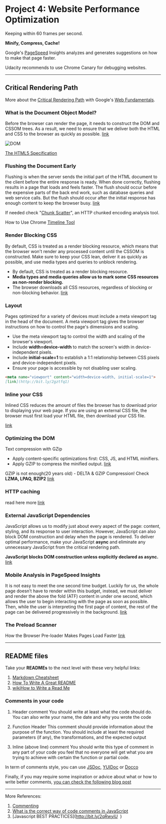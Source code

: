 # Project 4: Website Performance Optimization

Keeping within 60 frames per second.

**Minify, Compress, Cache!**

Google's [PageSpeed](https://developers.google.com/speed/pagespeed/insights) Insights analyzes and generates suggestions on how to make that page faster.

Udacity recommends to use Chrome Canary for debugging websites.

---

## Critical Rendering Path

More about the [Critical Rendering Path](https://developers.google.com/web/fundamentals/performance/critical-rendering-path/) with Google's [Web Fundamentals](https://developers.google.com/web/fundamentals/).

### What is the Document Object Model?

Before the browser can render the page, it needs to construct the DOM and CSSOM trees. As a result, we need to ensure that we deliver both the HTML and CSS to the browser as quickly as possible. [link](http://bit.ly/1NYSyvT)

![DOM](http://bit.ly/2of6NaT)

[The HTML5 Specification](https://www.w3.org/TR/html5/)

### Flushing the Document Early

Flushing is when the server sends the initial part of the HTML document to the client before the entire response is ready. When done correctly, flushing results in a page that loads and feels faster. The flush should occur before the expensive parts of the back end work, such as database queries and web service calls. But the flush should occur after the initial response has enough content to keep the browser busy. [link](http://bit.ly/2oTAalF)

If needed check "[Chunk Scatter](http://bit.ly/2nv88gF)", an HTTP chunked encoding analysis tool.

How to Use Chrome [Timeline Tool](http://bit.ly/2oPOYT5)

### Render Blocking CSS

By default, CSS is treated as a render blocking resource, which means that the browser won't render any processed content until the CSSOM is constructed. Make sure to keep your CSS lean, deliver it as quickly as possible, and use media types and queries to unblock rendering.

- By default, CSS is treated as a render blocking resource.
- **Media types and media queries allow us to mark some CSS resources as non-render blocking.**
- The browser downloads all CSS resources, regardless of blocking or non-blocking behavior.
[link](http://bit.ly/1ydoYhV)

### Layout

Pages optimized for a variety of devices must include a meta viewport tag in the head of the document. A meta viewport tag gives the browser instructions on how to control the page's dimensions and scaling.

- Use the meta viewport tag to control the width and scaling of the browser's viewport.
- Include **width=device-width** to match the screen's width in device-independent pixels.
- Include **initial-scale=1** to establish a 1:1 relationship between CSS pixels and device-independent pixels.
- Ensure your page is accessible by not disabling user scaling.

```markdown
<meta name="viewport" content="width=device-width, initial-scale=1">
[link](http://bit.ly/2gztfq1)
```

### Inline your CSS

Inlined CSS reduces the amount of files the browser has to download prior to displaying your web page. If you are using an external CSS file, the browser must first load your HTML file, then download your CSS file.

[link](https://varvy.com/pagespeed/inline-small-css.html)

### Optimizing the DOM

Text compression with GZip
- Apply content-specific optimizations first: CSS, JS, and HTML minifiers.
- Apply GZIP to compress the minified output. [link](http://bit.ly/1ux5lPs)

GZIP is not enough(20 years old) - DELTA & GZIP Compression! Check **LZMA, LPAQ, BZIP2**
[link](http://bit.ly/2nVVNgO)

### HTTP caching

read here more
[link](http://bit.ly/1OiFrKQ)

### External JavaScript Dependencies

JavaScript allows us to modify just about every aspect of the page: content, styling, and its response to user interaction. However, JavaScript can also block DOM construction and delay when the page is rendered. To deliver optimal performance, make your JavaScript **async** and eliminate any unnecessary JavaScript from the critical rendering path.

**JavaScript blocks DOM construction unless explicitly declared as async.**
[link](http://bit.ly/1rDQkxE)

### Mobile Analysis in PageSpeed Insights

It is not easy to meet the one second time budget. Luckily for us, the whole page doesn’t have to render within this budget, instead, we must deliver and render the above the fold (ATF) content in under one second, which allows the user to begin interacting with the page as soon as possible. Then, while the user is interpreting the first page of content, the rest of the page can be delivered progressively in the background.
[link](http://bit.ly/2oSmojA)

### The Preload Scanner

How the Browser Pre-loader Makes Pages Load Faster
[link](http://bit.ly/2oS9Clj)

---

## README files

Take your **READMEs** to the next level with these very helpful links:
1. [Markdown Cheatsheet](http://bit.ly/1dQOfRK)
1. [How To Write A Great README](https://robots.thoughtbot.com/how-to-write-a-great-readme)
1. [wikiHow to Write a Read Me](http://www.wikihow.com/Write-a-Read-Me)

### Comments in your **code**

1. Header comment You should write at least what the code should do. You can also write your name, the date and why you wrote the code 

1. Function Header This comment should provide information about the purpose of the function. You should include at least the required parameters (if any), the transformations, and the expected output 

1. Inline (above line) comment You should write this type of comment in any part of your code you feel that no everyone will get what you are trying to achieve with certain the function or partial code. 

In term of comments style, you can use [JSDoc](http://usejsdoc.org/), [YUIDoc](http://yui.github.io/yuidoc/) or [Docco](https://jashkenas.github.io/docco/)

Finally, if you may require some inspiration or advice about what or how to write better comments, [you can check the following blog post](http://www.hongkiat.com/blog/source-code-comment-styling-tips/)

---

More References:
1. [Commenting](http://bit.ly/1FnwCqS)
1. [What is the correct way of code comments in JavaScript](http://bit.ly/2qbNxeD)
1. [Javascript BEST PRACTICES](http://bit.ly/2qRwyiU  )
